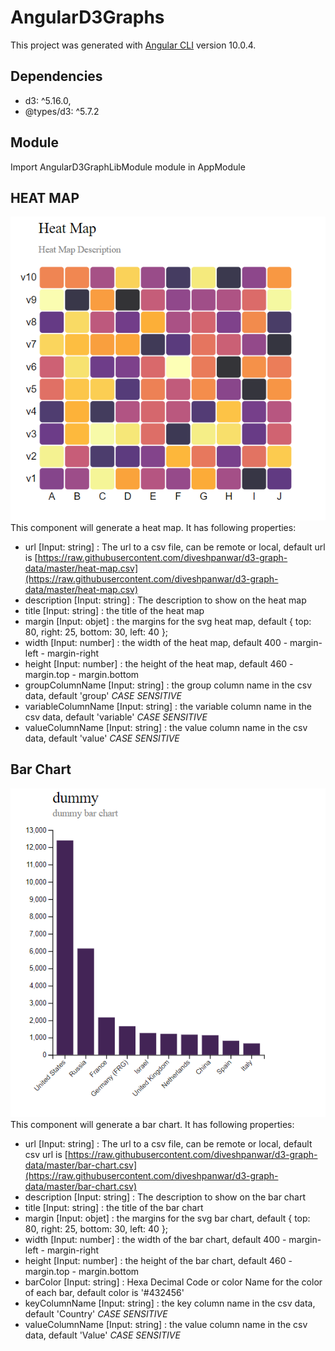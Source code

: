 # AngularD3Graphs

This project was generated with [Angular CLI](https://github.com/angular/angular-cli) version 10.0.4.

## Dependencies
* d3: ^5.16.0,
* @types/d3: ^5.7.2

## Module
Import AngularD3GraphLibModule module in AppModule 


## HEAT MAP <lib-heat-map>
![HEAT MAP](https://raw.githubusercontent.com/diveshpanwar/d3-graph-data/master/heat-map.png)<br/>
This component will generate a heat map. It has following properties:
* url [Input: string] : The url to a csv file, can be remote or local, default url is [https://raw.githubusercontent.com/diveshpanwar/d3-graph-data/master/heat-map.csv](https://raw.githubusercontent.com/diveshpanwar/d3-graph-data/master/heat-map.csv)
* description [Input: string] : The description to show on the heat map
* title [Input: string] : the title of the heat map
* margin [Input: objet] : the margins for the svg heat map, default { top: 80, right: 25, bottom: 30, left: 40 };
* width [Input: number] : the width of the heat map, default 400 - margin-left - margin-right
* height [Input: number] : the height of the heat map, default 460 - margin.top - margin.bottom
* groupColumnName [Input: string] : the group column name in the csv data, default 'group' *CASE SENSITIVE*
* variableColumnName [Input: string] : the variable column name in the csv data, default 'variable' *CASE SENSITIVE*
* valueColumnName [Input: string] : the value column name in the csv data, default 'value' *CASE SENSITIVE*

## Bar Chart <lib-bar-chart>
![Bar Chart](https://raw.githubusercontent.com/diveshpanwar/d3-graph-data/master/bar-chart.png)<br/>
This component will generate a bar chart. It has following properties:
* url [Input: string] : The url to a csv file, can be remote or local, default csv url is [https://raw.githubusercontent.com/diveshpanwar/d3-graph-data/master/bar-chart.csv](https://raw.githubusercontent.com/diveshpanwar/d3-graph-data/master/bar-chart.csv)
* description [Input: string] : The description to show on the bar chart
* title [Input: string] : the title of the bar chart
* margin [Input: objet] : the margins for the svg bar chart, default { top: 80, right: 25, bottom: 30, left: 40 };
* width [Input: number] : the width of the bar chart, default 400 - margin-left - margin-right
* height [Input: number] : the height of the bar chart, default 460 - margin.top - margin.bottom
* barColor [Input: string] : Hexa Decimal Code or color Name for the color of each bar, default color is '#432456'
* keyColumnName [Input: string] : the key column name in the csv data, default 'Country' *CASE SENSITIVE*
* valueColumnName [Input: string] : the value column name in the csv data, default 'Value' *CASE SENSITIVE*